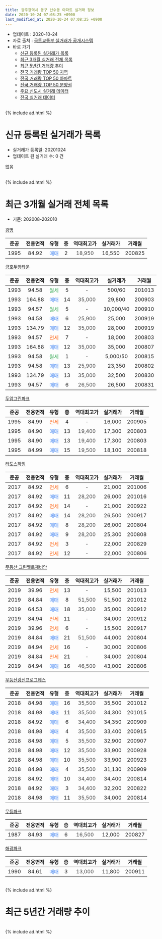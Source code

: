 ```yaml
---
title: 광주광역시 동구 산수동 아파트 실거래 정보
date: 2020-10-24 07:08:25 +0900
last_modified_at: 2020-10-24 07:08:25 +0900
---
```


* 업데이트 : 2020-10-24
* 자료 출처 : [국토교통부 실거래가 공개시스템](http://rt.molit.go.kr)
* 바로 가기
    * [신규 등록된 실거래가 목록](#신규-등록된-실거래가-목록)
    * [최근 3개월 실거래 전체 목록](#최근-3개월-실거래-전체-목록)
    * [최근 5년간 거래량 추이](#최근-5년간-거래량-추이)
    * [전국 거래량 TOP 50 지역](https://inasie.github.io/apt-trade-info/최근-3개월-전국에서-가장-거래가-많이-발생한-지역)
    * [전국 거래량 TOP 50 아파트](https://inasie.github.io/apt-trade-info/최근-3개월-전국에서-가장-거래가-많이-발생한-아파트)
    * [전국 거래량 TOP 50 분양권](https://inasie.github.io/apt-trade-info/최근-3개월-전국에서-가장-거래가-많이-발생한-분양권)
    * [주요 신도시 실거래 데이터](https://inasie.github.io/apt-trade-info/주요-신도시)
    * [전국 실거래 데이터](https://inasie.github.io/apt-trade-info/전국)
<br>
{% include ad.html %}
<br>

# 신규 등록된 실거래가 목록
* 실거래가 등록일: 20201024
* 업데이트 된 실거래 수: 0 건

없음

<br>
{% include ad.html %}
<br>

# 최근 3개월 실거래 전체 목록
* 기준: 202008-202010


[광명](https://search.naver.com/search.naver?query=%EA%B4%91%EC%A3%BC%EA%B4%91%EC%97%AD%EC%8B%9C+%EB%8F%99%EA%B5%AC+%EC%82%B0%EC%88%98%EB%8F%99+%EA%B4%91%EB%AA%85)

|준공|전용면적|유형|층|역대최고가|실거래가|거래월|
|:---:|:---:|:---:|:---:|:---:|:---:|:---:|
|1995|84.92|<span style="color:#4285f3">매매</span>|2|<span style="color:#444444">18,950</span>|16,550|200825|

[금호두암타운](https://search.naver.com/search.naver?query=%EA%B4%91%EC%A3%BC%EA%B4%91%EC%97%AD%EC%8B%9C+%EB%8F%99%EA%B5%AC+%EC%82%B0%EC%88%98%EB%8F%99+%EA%B8%88%ED%98%B8%EB%91%90%EC%95%94%ED%83%80%EC%9A%B4)

|준공|전용면적|유형|층|역대최고가|실거래가|거래월|
|:---:|:---:|:---:|:---:|:---:|:---:|:---:|
|1993|94.58|<span style="color:#34a853">월세</span>|5|<span style="color:#444444">-</span>|500/60|201013|
|1993|164.88|<span style="color:#4285f3">매매</span>|14|<span style="color:#444444">35,000</span>|29,800|200903|
|1993|94.57|<span style="color:#34a853">월세</span>|5|<span style="color:#444444">-</span>|10,000/40|200910|
|1993|94.58|<span style="color:#4285f3">매매</span>|6|<span style="color:#444444">25,900</span>|25,000|200919|
|1993|134.79|<span style="color:#4285f3">매매</span>|12|<span style="color:#444444">35,000</span>|28,000|200919|
|1993|94.57|<span style="color:#ff5a00">전세</span>|7|<span style="color:#444444">-</span>|18,000|200803|
|1993|164.88|<span style="color:#4285f3">매매</span>|12|<span style="color:#444444">35,000</span>|35,000|200807|
|1993|94.58|<span style="color:#34a853">월세</span>|1|<span style="color:#444444">-</span>|5,000/50|200815|
|1993|94.58|<span style="color:#4285f3">매매</span>|13|<span style="color:#444444">25,900</span>|23,350|200802|
|1993|134.79|<span style="color:#4285f3">매매</span>|13|<span style="color:#444444">35,000</span>|32,500|200830|
|1993|94.57|<span style="color:#4285f3">매매</span>|6|<span style="color:#444444">26,500</span>|26,500|200831|

[두암그린파크](https://search.naver.com/search.naver?query=%EA%B4%91%EC%A3%BC%EA%B4%91%EC%97%AD%EC%8B%9C+%EB%8F%99%EA%B5%AC+%EC%82%B0%EC%88%98%EB%8F%99+%EB%91%90%EC%95%94%EA%B7%B8%EB%A6%B0%ED%8C%8C%ED%81%AC)

|준공|전용면적|유형|층|역대최고가|실거래가|거래월|
|:---:|:---:|:---:|:---:|:---:|:---:|:---:|
|1995|84.99|<span style="color:#ff5a00">전세</span>|4|<span style="color:#444444">-</span>|16,000|200905|
|1995|84.90|<span style="color:#4285f3">매매</span>|13|<span style="color:#444444">19,400</span>|17,300|200803|
|1995|84.90|<span style="color:#4285f3">매매</span>|13|<span style="color:#444444">19,400</span>|17,300|200803|
|1995|84.99|<span style="color:#4285f3">매매</span>|15|<span style="color:#444444">19,500</span>|18,100|200818|

[라도스하임](https://search.naver.com/search.naver?query=%EA%B4%91%EC%A3%BC%EA%B4%91%EC%97%AD%EC%8B%9C+%EB%8F%99%EA%B5%AC+%EC%82%B0%EC%88%98%EB%8F%99+%EB%9D%BC%EB%8F%84%EC%8A%A4%ED%95%98%EC%9E%84)

|준공|전용면적|유형|층|역대최고가|실거래가|거래월|
|:---:|:---:|:---:|:---:|:---:|:---:|:---:|
|2017|84.92|<span style="color:#ff5a00">전세</span>|6|<span style="color:#444444">-</span>|21,000|201006|
|2017|84.92|<span style="color:#4285f3">매매</span>|11|<span style="color:#444444">28,200</span>|26,000|201016|
|2017|84.92|<span style="color:#ff5a00">전세</span>|14|<span style="color:#444444">-</span>|21,000|200922|
|2017|84.92|<span style="color:#4285f3">매매</span>|14|<span style="color:#444444">28,200</span>|26,500|200917|
|2017|84.92|<span style="color:#4285f3">매매</span>|8|<span style="color:#444444">28,200</span>|26,000|200804|
|2017|84.92|<span style="color:#4285f3">매매</span>|9|<span style="color:#444444">28,200</span>|25,300|200808|
|2017|84.92|<span style="color:#ff5a00">전세</span>|3|<span style="color:#444444">-</span>|22,000|200829|
|2017|84.92|<span style="color:#ff5a00">전세</span>|12|<span style="color:#444444">-</span>|22,000|200806|

[무등산 그린웰로제비앙](https://search.naver.com/search.naver?query=%EA%B4%91%EC%A3%BC%EA%B4%91%EC%97%AD%EC%8B%9C+%EB%8F%99%EA%B5%AC+%EC%82%B0%EC%88%98%EB%8F%99+%EB%AC%B4%EB%93%B1%EC%82%B0+%EA%B7%B8%EB%A6%B0%EC%9B%B0%EB%A1%9C%EC%A0%9C%EB%B9%84%EC%95%99)

|준공|전용면적|유형|층|역대최고가|실거래가|거래월|
|:---:|:---:|:---:|:---:|:---:|:---:|:---:|
|2019|39.96|<span style="color:#ff5a00">전세</span>|13|<span style="color:#444444">-</span>|15,500|201013|
|2019|84.84|<span style="color:#4285f3">매매</span>|8|<span style="color:#444444">51,500</span>|51,500|201012|
|2019|64.53|<span style="color:#4285f3">매매</span>|18|<span style="color:#444444">35,000</span>|35,000|200912|
|2019|84.94|<span style="color:#ff5a00">전세</span>|11|<span style="color:#444444">-</span>|34,000|200912|
|2019|39.96|<span style="color:#ff5a00">전세</span>|6|<span style="color:#444444">-</span>|15,500|200917|
|2019|84.84|<span style="color:#4285f3">매매</span>|21|<span style="color:#444444">51,500</span>|44,000|200804|
|2019|84.94|<span style="color:#ff5a00">전세</span>|16|<span style="color:#444444">-</span>|30,000|200806|
|2019|84.84|<span style="color:#ff5a00">전세</span>|21|<span style="color:#444444">-</span>|34,000|200804|
|2019|84.94|<span style="color:#4285f3">매매</span>|16|<span style="color:#444444">46,500</span>|43,000|200806|

[무등산광신프로그레스](https://search.naver.com/search.naver?query=%EA%B4%91%EC%A3%BC%EA%B4%91%EC%97%AD%EC%8B%9C+%EB%8F%99%EA%B5%AC+%EC%82%B0%EC%88%98%EB%8F%99+%EB%AC%B4%EB%93%B1%EC%82%B0%EA%B4%91%EC%8B%A0%ED%94%84%EB%A1%9C%EA%B7%B8%EB%A0%88%EC%8A%A4)

|준공|전용면적|유형|층|역대최고가|실거래가|거래월|
|:---:|:---:|:---:|:---:|:---:|:---:|:---:|
|2018|84.98|<span style="color:#4285f3">매매</span>|16|<span style="color:#444444">35,500</span>|35,500|201012|
|2018|84.98|<span style="color:#4285f3">매매</span>|11|<span style="color:#444444">35,500</span>|34,300|201015|
|2018|84.92|<span style="color:#4285f3">매매</span>|6|<span style="color:#444444">34,400</span>|34,350|200909|
|2018|84.98|<span style="color:#4285f3">매매</span>|4|<span style="color:#444444">35,500</span>|33,400|200915|
|2018|84.98|<span style="color:#4285f3">매매</span>|5|<span style="color:#444444">35,500</span>|32,900|200907|
|2018|84.98|<span style="color:#4285f3">매매</span>|12|<span style="color:#444444">35,500</span>|33,900|200928|
|2018|84.98|<span style="color:#4285f3">매매</span>|10|<span style="color:#444444">35,500</span>|33,900|200923|
|2018|84.98|<span style="color:#4285f3">매매</span>|4|<span style="color:#444444">35,500</span>|31,130|200909|
|2018|84.92|<span style="color:#4285f3">매매</span>|10|<span style="color:#444444">34,400</span>|34,400|200814|
|2018|84.92|<span style="color:#4285f3">매매</span>|3|<span style="color:#444444">34,400</span>|32,200|200822|
|2018|84.98|<span style="color:#4285f3">매매</span>|11|<span style="color:#444444">35,500</span>|34,000|200814|


<script async src="//pagead2.googlesyndication.com/pagead/js/adsbygoogle.js"></script>
<!-- 기본 -->
<ins class="adsbygoogle"
     style="display:block"
     data-ad-client="ca-pub-2446590836940007"
     data-ad-slot="1659523306"
     data-ad-format="auto"
     data-full-width-responsive="true"></ins>
<script>
(adsbygoogle = window.adsbygoogle || []).push({});
</script>


[무등파크](https://search.naver.com/search.naver?query=%EA%B4%91%EC%A3%BC%EA%B4%91%EC%97%AD%EC%8B%9C+%EB%8F%99%EA%B5%AC+%EC%82%B0%EC%88%98%EB%8F%99+%EB%AC%B4%EB%93%B1%ED%8C%8C%ED%81%AC)

|준공|전용면적|유형|층|역대최고가|실거래가|거래월|
|:---:|:---:|:---:|:---:|:---:|:---:|:---:|
|1987|84.93|<span style="color:#4285f3">매매</span>|6|<span style="color:#444444">16,500</span>|12,000|200827|

[해광파크](https://search.naver.com/search.naver?query=%EA%B4%91%EC%A3%BC%EA%B4%91%EC%97%AD%EC%8B%9C+%EB%8F%99%EA%B5%AC+%EC%82%B0%EC%88%98%EB%8F%99+%ED%95%B4%EA%B4%91%ED%8C%8C%ED%81%AC)

|준공|전용면적|유형|층|역대최고가|실거래가|거래월|
|:---:|:---:|:---:|:---:|:---:|:---:|:---:|
|1990|84.61|<span style="color:#4285f3">매매</span>|3|<span style="color:#444444">13,000</span>|11,800|200911|


<br>
{% include ad.html %}
<br>

# 최근 5년간 거래량 추이


<div style="width:100%;">
    <canvas id="deal_progress" height="200"></canvas>
</div>

<script>
new Chart(document.getElementById("deal_progress"), {
    type: 'line',
    data: {
        labels: ['201510','201511','201512','201601','201602','201603','201604','201605','201606','201607','201608','201609','201610','201611','201612','201701','201702','201703','201704','201705','201706','201707','201708','201709','201710','201711','201712','201801','201802','201803','201804','201805','201806','201807','201808','201809','201810','201811','201812','201901','201902','201903','201904','201905','201906','201907','201908','201909','201910','201911','201912','202001','202002','202003','202004','202005','202006','202007','202008','202009','202010'],
        datasets: [{
            label: '매매',
            pointRadius: 1,
            data: [4, 5, 9, 8, 4, 11, 6, 3, 7, 3, 8, 5, 11, 5, 7, 7, 4, 13, 12, 5, 8, 8, 3, 5, 10, 13, 7, 26, 19, 38, 24, 22, 20, 22, 37, 27, 27, 22, 11, 16, 28, 29, 18, 19, 18, 10, 12, 17, 20, 25, 12, 35, 22, 17, 10, 14, 23, 16, 16, 12, 4],
            borderColor: "rgba(255, 201, 14, 1)",
            backgroundColor: "rgba(255, 201, 14, 0.5)",
            fill: false,
            lineTension: 0
        },{
            label: '전월세',
            pointRadius: 1,
            data: [4, 1, 2, 1, 1, 3, 1, 2, 5, 3, 0, 1, 1, 4, 1, 4, 0, 4, 4, 1, 0, 2, 1, 3, 2, 7, 1, 17, 17, 23, 4, 10, 3, 8, 6, 8, 8, 4, 4, 3, 5, 4, 3, 4, 2, 4, 4, 8, 9, 8, 10, 6, 43, 15, 15, 8, 11, 9, 6, 5, 3],
            borderColor: "rgba(0, 141, 185, 1)",
            backgroundColor: "rgba(0, 141, 185, 0.5)",
            fill: false,
            lineTension: 0
        }
        ]
    },
    options: {
        responsive: true,
        title: {
            display: false
        },
        tooltips: {
            mode: 'index',
            intersect: false
        },
        hover: {
            mode: 'nearest',
            intersect: true
        },
        scales: {
            xAxes: [{
                display: true,
                scaleLabel: {
                    display: true,
                    labelString: '년/월'
                }
            }],
            yAxes: [{
                display: true,
                ticks: {
                    suggestedMin: 0,
                },
                scaleLabel: {
                    display: true,
                    labelString: '실거래 수'
                }
            }]
        }
    }
});

</script>


<br>
{% include ad.html %}
<br>

